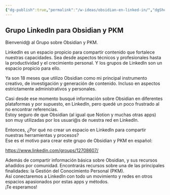 ```yaml
---
{"dg-publish":true,"permalink":"/w-ideas/obsidian-en-linked-in/","dgShowBacklinks":true,"dgShowLocalGraph":true}
---
```



## Grupo LinkedIn para Obsidian y PKM

Bienvenid@ al Grupo sobre Obsidian y PKM. 

LinkedIn es un espacio propicio para compartir contenido que fortalece nuestras capacidades. Sea desde aspectos técnicos y profesionales hasta la productividad y el crecimiento personal. Y los grupos de LinkedIn son un espacio propicio para ello. 

Ya son 18 meses que utilizo Obsidian como mi principal instrumento creativo, de investigación y generación de contenido. Incluso en aspectos estrictamente administrativos y personales.  

Casi desde ese momento busqué información sobre Obsidian en diferentes plataformas y por supuesto, en LinkedIn, pero quedé un poco frustrado al no encontrar referencias.  
Estoy seguro de que Obsidian (al igual que Notion y muchas otras apps) son muy utilizadas por los usuari@s de nuestra red en LinkedIn. 

Entonces, ¿Por qué no crear un espacio en LinkedIn para compartir nuestras herramientas y procesos?  
Ese es el motivo para crear este grupo de Obsidian y PKM en español: 

https://www.linkedin.com/groups/12708607/

Además de compartir información básica sobre Obsidian, y sus recursos añadidos por comunidad. Encontrarás recursos sobre una de las principales finalidades: la Gestión del Conocimiento Personal (PKM).  
Así conectaremos a LinkedIn con todo un movimiento y redes en otros espacios apasionados por estas apps y métodos.  
¡Te esperamos!

